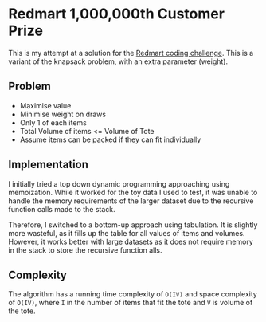 # Redmart 1,000,000th Customer Prize

This is my attempt at a solution for the [Redmart coding challenge](http://geeks.redmart.com/2015/10/26/1000000th-customer-prize-another-programming-challenge/). This is a variant of the knapsack problem, with an extra parameter (weight).

## Problem
* Maximise value
* Minimise weight on draws
* Only 1 of each items
* Total Volume of items <= Volume of Tote
* Assume items can be packed if they can fit individually

## Implementation

I initially tried a top down dynamic programming approaching using memoization. While it worked for the toy data I used to test, it was unable to handle the memory requirements of the larger dataset due to the recursive function calls made to the stack.

Therefore, I switched to a bottom-up approach using tabulation. It is slightly more wasteful, as it fills up the table for all values of items and volumes. However, it works better with large datasets as it does not require memory in the stack to store the recursive function alls.

## Complexity

The algorithm has a running time complexity of `O(IV)` and space complexity of `O(IV)`, where `I` in the number of items that fit the tote and `V` is volume of the tote.